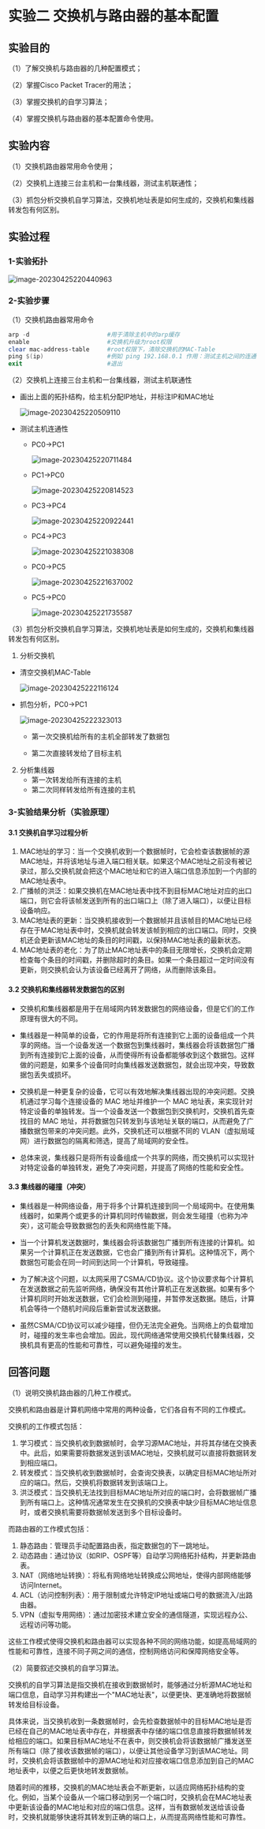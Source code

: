 # **实验二**  **交换机与路由器的基本配置**

##  实验目的

（1）了解交换机与路由器的几种配置模式；

（2）掌握Cisco Packet Tracer的用法；

（3）掌握交换机的自学习算法；

（4）掌握交换机与路由器的基本配置命令使用。

## 实验内容

（1）交换机路由器常用命令使用；

（2）交换机上连接三台主机和一台集线器，测试主机联通性；

（3）抓包分析交换机自学习算法，交换机地址表是如何生成的，交换机和集线器转发包有何区别。

## 实验过程

### 1-实验拓扑

![image-20230425220440963](./assets/image-20230425220440963.png)

### 2-实验步骤

（1）交换机路由器常用命令

```powershell
arp -d						#用于清除主机中的arp缓存
enable						#交换机升级为root权限
clear mac-address-table		#root权限下，清除交换机的MAC-Table
ping $(ip)					#例如 ping 192.168.0.1 作用：测试主机之间的连通性
exit						#退出
```

（2）交换机上连接三台主机和一台集线器，测试主机联通性

- 画出上面的拓扑结构，给主机分配IP地址，并标注IP和MAC地址

  ![image-20230425220509110](./assets/image-20230425220509110.png)

- 测试主机连通性

  - PC0->PC1

    ![image-20230425220711484](./assets/image-20230425220711484.png)

  - PC1->PC0

    ![image-20230425220814523](./assets/image-20230425220814523.png)

  - PC3->PC4

    ![image-20230425220922441](./assets/image-20230425220922441.png)

  - PC4->PC3

    ![image-20230425221038308](./assets/image-20230425221038308.png)

  - PC0->PC5

    ![image-20230425221637002](./assets/image-20230425221637002.png)

  - PC5->PC0

    ![image-20230425221735587](./assets/image-20230425221735587.png)

（3）抓包分析交换机自学习算法，交换机地址表是如何生成的，交换机和集线器转发包有何区别。

1. 分析交换机

- 清空交换机MAC-Table

  ![image-20230425222116124](./assets/image-20230425222116124.png)

- 抓包分析，PC0->PC1

  ![image-20230425222323013](./assets/image-20230425222323013.png)

  - 第一次交换机给所有的主机全部转发了数据包

  - 第二次直接转发给了目标主机

2. 分析集线器
   - 第一次转发给所有连接的主机
   - 第二次同样转发给所有连接的主机

### 3-实验结果分析（实验原理）

#### 3.1 交换机自学习过程分析

1. MAC地址的学习：当一个交换机收到一个数据帧时，它会检查该数据帧的源MAC地址，并将该地址与进入端口相关联。如果这个MAC地址之前没有被记录过，那么交换机就会把这个MAC地址和它的进入端口信息添加到一个内部的MAC地址表中。
2. 广播帧的洪泛：如果交换机在MAC地址表中找不到目标MAC地址对应的出口端口，则它会将该帧发送到所有的出口端口上（除了进入端口），以便让目标设备响应。
3. MAC地址表的更新：当交换机接收到一个数据帧并且该帧目的MAC地址已经存在于MAC地址表中时，交换机就会转发该帧到相应的出口端口。同时，交换机还会更新该MAC地址的条目的时间戳，以保持MAC地址表的最新状态。
4. MAC地址表的老化：为了防止MAC地址表中的条目无限增长，交换机会定期检查每个条目的时间戳，并删除超时的条目。如果一个条目超过一定时间没有更新，则交换机会认为该设备已经离开了网络，从而删除该条目。

#### 3.2 交换机和集线器转发数据包的区别

- 交换机和集线器都是用于在局域网内转发数据包的网络设备，但是它们的工作原理有很大的不同。

- 集线器是一种简单的设备，它的作用是将所有连接到它上面的设备组成一个共享的网络。当一个设备发送一个数据包到集线器时，集线器会将该数据包广播到所有连接到它上面的设备，从而使得所有设备都能够收到这个数据包。这样做的问题是，如果多个设备同时向集线器发送数据包，就会出现冲突，导致数据包丢失或损坏。

- 交换机是一种更复杂的设备，它可以有效地解决集线器出现的冲突问题。交换机通过学习每个连接设备的 MAC 地址并维护一个 MAC 地址表，来实现针对特定设备的单独转发。当一个设备发送一个数据包到交换机时，交换机首先查找目的 MAC 地址，并将数据包只转发到与该地址关联的端口，从而避免了广播数据包带来的冲突问题。此外，交换机还可以根据不同的 VLAN（虚拟局域网）进行数据包的隔离和筛选，提高了局域网的安全性。

- 总体来说，集线器只是将所有设备组成一个共享的网络，而交换机可以实现针对特定设备的单独转发，避免了冲突问题，并提高了网络的性能和安全性。

#### 3.3 集线器的碰撞（冲突）

- 集线器是一种网络设备，用于将多个计算机连接到同一个局域网中。在使用集线器时，如果两个或更多的计算机同时传输数据，则会发生碰撞（也称为冲突），这可能会导致数据包的丢失和网络性能下降。

- 当一个计算机发送数据时，集线器会将该数据包广播到所有连接的计算机。如果另一个计算机正在发送数据，它也会广播到所有计算机。这种情况下，两个数据包可能会在同一时间到达同一个计算机，导致碰撞。

- 为了解决这个问题，以太网采用了CSMA/CD协议。这个协议要求每个计算机在发送数据之前先监听网络，确保没有其他计算机正在发送数据。如果有多个计算机同时开始发送数据，它们会检测到碰撞，并暂停发送数据。随后，计算机会等待一个随机时间段后重新尝试发送数据。

- 虽然CSMA/CD协议可以减少碰撞，但仍无法完全避免。当网络上的负载增加时，碰撞的发生率也会增加。因此，现代网络通常使用交换机代替集线器，交换机具有更高的性能和可靠性，可以避免碰撞的发生。

## 回答问题

（1）说明交换机路由器的几种工作模式。

交换机和路由器是计算机网络中常用的两种设备，它们各自有不同的工作模式。

交换机的工作模式包括：

1. 学习模式：当交换机收到数据帧时，会学习源MAC地址，并将其存储在交换表中。此后，如果需要将数据发送到该MAC地址，交换机就可以直接将数据转发到相应端口。
2. 转发模式：当交换机收到数据帧时，会查询交换表，以确定目标MAC地址所对应的端口。然后，交换机将数据转发到该端口上。
3. 洪泛模式：当交换机无法找到目标MAC地址所对应的端口时，会将数据帧广播到所有端口上。这种情况通常发生在交换机的交换表中缺少目标MAC地址信息时，或者交换机需要将数据帧发送到多个目标设备时。

而路由器的工作模式包括：

1. 静态路由：管理员手动配置路由表，指定数据包的下一跳地址。
2. 动态路由：通过协议（如RIP、OSPF等）自动学习网络拓扑结构，并更新路由表。
3. NAT（网络地址转换）：将私有网络地址转换成公网地址，使得内部网络能够访问Internet。
4. ACL（访问控制列表）：用于限制或允许特定IP地址或端口号的数据流入/出路由器。
5. VPN（虚拟专用网络）：通过加密技术建立安全的通信隧道，实现远程办公、远程访问等功能。

这些工作模式使得交换机和路由器可以实现各种不同的网络功能，如提高局域网的性能和可靠性，连接不同子网之间的通信，控制网络访问和保障网络安全等。

（2）简要叙述交换机的自学习算法。

​	交换机的自学习算法是指交换机在接收到数据帧时，能够通过分析源MAC地址和端口信息，自动学习并构建出一个"MAC地址表"，以便更快、更准确地将数据帧转发给目标设备。

​	具体来说，当交换机收到一条数据帧时，会先检查数据帧中的目标MAC地址是否已经在自己的MAC地址表中存在，并根据表中存储的端口信息直接将数据帧转发给相应的端口。如果目标MAC地址不在表中，则交换机会将该数据帧广播发送至所有端口（除了接收该数据帧的端口），以便让其他设备学习到该MAC地址。同时，交换机会将该数据帧中的源MAC地址和对应接收端口信息添加到自己的MAC地址表中，以便之后更快地转发数据帧。

​	随着时间的推移，交换机的MAC地址表会不断更新，以适应网络拓扑结构的变化。例如，当某个设备从一个端口移动到另一个端口时，交换机会在MAC地址表中更新该设备的MAC地址和对应的端口信息。这样，当有数据帧发送给该设备时，交换机就能够快速将其转发到正确的端口上，从而提高网络性能和可靠性。

​                    

 

 

 

 